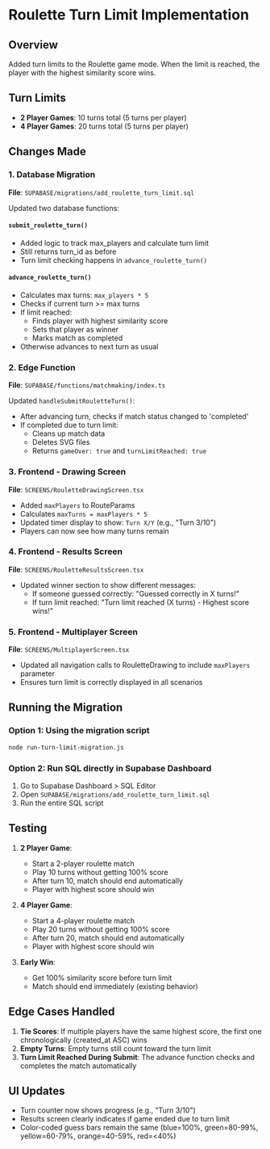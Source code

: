 # Roulette Turn Limit Implementation

## Overview
Added turn limits to the Roulette game mode. When the limit is reached, the player with the highest similarity score wins.

## Turn Limits
- **2 Player Games**: 10 turns total (5 turns per player)
- **4 Player Games**: 20 turns total (5 turns per player)

## Changes Made

### 1. Database Migration
**File**: `SUPABASE/migrations/add_roulette_turn_limit.sql`

Updated two database functions:

#### `submit_roulette_turn()`
- Added logic to track max_players and calculate turn limit
- Still returns turn_id as before
- Turn limit checking happens in `advance_roulette_turn()`

#### `advance_roulette_turn()`
- Calculates max turns: `max_players * 5`
- Checks if current turn >= max turns
- If limit reached:
  - Finds player with highest similarity score
  - Sets that player as winner
  - Marks match as completed
- Otherwise advances to next turn as usual

### 2. Edge Function
**File**: `SUPABASE/functions/matchmaking/index.ts`

Updated `handleSubmitRouletteTurn()`:
- After advancing turn, checks if match status changed to 'completed'
- If completed due to turn limit:
  - Cleans up match data
  - Deletes SVG files
  - Returns `gameOver: true` and `turnLimitReached: true`

### 3. Frontend - Drawing Screen
**File**: `SCREENS/RouletteDrawingScreen.tsx`

- Added `maxPlayers` to RouteParams
- Calculates `maxTurns = maxPlayers * 5`
- Updated timer display to show: `Turn X/Y` (e.g., "Turn 3/10")
- Players can now see how many turns remain

### 4. Frontend - Results Screen
**File**: `SCREENS/RouletteResultsScreen.tsx`

- Updated winner section to show different messages:
  - If someone guessed correctly: "Guessed correctly in X turns!"
  - If turn limit reached: "Turn limit reached (X turns) - Highest score wins!"

### 5. Frontend - Multiplayer Screen
**File**: `SCREENS/MultiplayerScreen.tsx`

- Updated all navigation calls to RouletteDrawing to include `maxPlayers` parameter
- Ensures turn limit is correctly displayed in all scenarios

## Running the Migration

### Option 1: Using the migration script
```bash
node run-turn-limit-migration.js
```

### Option 2: Run SQL directly in Supabase Dashboard
1. Go to Supabase Dashboard > SQL Editor
2. Open `SUPABASE/migrations/add_roulette_turn_limit.sql`
3. Run the entire SQL script

## Testing

1. **2 Player Game**:
   - Start a 2-player roulette match
   - Play 10 turns without getting 100% score
   - After turn 10, match should end automatically
   - Player with highest score should win

2. **4 Player Game**:
   - Start a 4-player roulette match
   - Play 20 turns without getting 100% score
   - After turn 20, match should end automatically
   - Player with highest score should win

3. **Early Win**:
   - Get 100% similarity score before turn limit
   - Match should end immediately (existing behavior)

## Edge Cases Handled

1. **Tie Scores**: If multiple players have the same highest score, the first one chronologically (created_at ASC) wins
2. **Empty Turns**: Empty turns still count toward the turn limit
3. **Turn Limit Reached During Submit**: The advance function checks and completes the match automatically

## UI Updates

- Turn counter now shows progress (e.g., "Turn 3/10")
- Results screen clearly indicates if game ended due to turn limit
- Color-coded guess bars remain the same (blue=100%, green=80-99%, yellow=60-79%, orange=40-59%, red=<40%)

